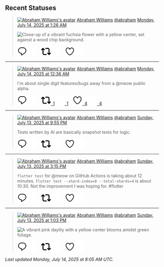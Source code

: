 ## Recent Statuses

> <a href="https://indieweb.social/@abraham"><img alt="Abraham Williams's avatar" src="https://cdn.masto.host/indiewebsocial/accounts/avatars/109/292/540/382/343/163/original/d00f2e03ce9c85b1.jpg" height="24" width="24" ></a> [Abraham Williams](https://indieweb.social/@abraham) [@abraham](https://indieweb.social/@abraham) [Monday, July 14, 2025 at 1:26 AM](https://indieweb.social/@abraham/114848983258112283)
>
> 
>
> ![Close-up of a vibrant fuchsia flower with a yellow center, set against a wood chip background.](https://cdn.masto.host/indiewebsocial/media_attachments/files/114/848/982/710/456/788/original/0e05f34d62a13e5d.jpg)
>
> [![Reply](./images/reply_light.svg#gh-light-mode-only "Reply")](https://indieweb.social/@abraham/114848983258112283#gh-light-mode-only)[![Reply](./images/reply.svg#gh-dark-mode-only "Reply")](https://indieweb.social/@abraham/114848983258112283#gh-dark-mode-only)&emsp;[![Boost](./images/retweet_light.svg#gh-light-mode-only "Boost")](https://indieweb.social/@abraham/114848983258112283#gh-light-mode-only)[![Boost](./images/retweet.svg#gh-dark-mode-only "Boost")](https://indieweb.social/@abraham/114848983258112283#gh-dark-mode-only)&emsp;[![Favorite](./images/like_light.svg#gh-light-mode-only "Favorite")](https://indieweb.social/@abraham/114848983258112283#gh-light-mode-only)[![Favorite](./images/like.svg#gh-dark-mode-only "Favorite")](https://indieweb.social/@abraham/114848983258112283#gh-dark-mode-only)


---

> <a href="https://indieweb.social/@abraham"><img alt="Abraham Williams's avatar" src="https://cdn.masto.host/indiewebsocial/accounts/avatars/109/292/540/382/343/163/original/d00f2e03ce9c85b1.jpg" height="24" width="24" ></a> [Abraham Williams](https://indieweb.social/@abraham) [@abraham](https://indieweb.social/@abraham) [Monday, July 14, 2025 at 12:36 AM](https://indieweb.social/@abraham/114848785430074770)
>
> I&#39;m about single digit features/bugs away from a @meow public alpha.
>
> [![Reply](./images/reply_light.svg#gh-light-mode-only "Reply")](https://indieweb.social/@abraham/114848785430074770#gh-light-mode-only)[![Reply](./images/reply.svg#gh-dark-mode-only "Reply")](https://indieweb.social/@abraham/114848785430074770#gh-dark-mode-only)&emsp;[![Boost](./images/retweet_light.svg#gh-light-mode-only "Boost")&ensp;1](https://indieweb.social/@abraham/114848785430074770#gh-light-mode-only)[![Boost](./images/retweet.svg#gh-dark-mode-only "Boost")&ensp;1](https://indieweb.social/@abraham/114848785430074770#gh-dark-mode-only)&emsp;[![Favorite](./images/like_light.svg#gh-light-mode-only "Favorite")&ensp;4](https://indieweb.social/@abraham/114848785430074770#gh-light-mode-only)[![Favorite](./images/like.svg#gh-dark-mode-only "Favorite")&ensp;4](https://indieweb.social/@abraham/114848785430074770#gh-dark-mode-only)


---

> <a href="https://indieweb.social/@abraham"><img alt="Abraham Williams's avatar" src="https://cdn.masto.host/indiewebsocial/accounts/avatars/109/292/540/382/343/163/original/d00f2e03ce9c85b1.jpg" height="24" width="24" ></a> [Abraham Williams](https://indieweb.social/@abraham) [@abraham](https://indieweb.social/@abraham) [Sunday, July 13, 2025 at 9:55 PM](https://indieweb.social/@abraham/114848150846292547)
>
> Tests written by AI are basically snapshot tests for logic.
>
> [![Reply](./images/reply_light.svg#gh-light-mode-only "Reply")](https://indieweb.social/@abraham/114848150846292547#gh-light-mode-only)[![Reply](./images/reply.svg#gh-dark-mode-only "Reply")](https://indieweb.social/@abraham/114848150846292547#gh-dark-mode-only)&emsp;[![Boost](./images/retweet_light.svg#gh-light-mode-only "Boost")](https://indieweb.social/@abraham/114848150846292547#gh-light-mode-only)[![Boost](./images/retweet.svg#gh-dark-mode-only "Boost")](https://indieweb.social/@abraham/114848150846292547#gh-dark-mode-only)&emsp;[![Favorite](./images/like_light.svg#gh-light-mode-only "Favorite")](https://indieweb.social/@abraham/114848150846292547#gh-light-mode-only)[![Favorite](./images/like.svg#gh-dark-mode-only "Favorite")](https://indieweb.social/@abraham/114848150846292547#gh-dark-mode-only)


---

> <a href="https://indieweb.social/@abraham"><img alt="Abraham Williams's avatar" src="https://cdn.masto.host/indiewebsocial/accounts/avatars/109/292/540/382/343/163/original/d00f2e03ce9c85b1.jpg" height="24" width="24" ></a> [Abraham Williams](https://indieweb.social/@abraham) [@abraham](https://indieweb.social/@abraham) [Sunday, July 13, 2025 at 3:15 PM](https://indieweb.social/@abraham/114846579319799207)
>
> `flutter test` for @meow on GitHub Actions is taking about 12 minutes. `flutter test --shard-index=0 --total-shards=4` is about 10:30. Not the improvement I was hoping for. #flutter
>
> [![Reply](./images/reply_light.svg#gh-light-mode-only "Reply")](https://indieweb.social/@abraham/114846579319799207#gh-light-mode-only)[![Reply](./images/reply.svg#gh-dark-mode-only "Reply")](https://indieweb.social/@abraham/114846579319799207#gh-dark-mode-only)&emsp;[![Boost](./images/retweet_light.svg#gh-light-mode-only "Boost")](https://indieweb.social/@abraham/114846579319799207#gh-light-mode-only)[![Boost](./images/retweet.svg#gh-dark-mode-only "Boost")](https://indieweb.social/@abraham/114846579319799207#gh-dark-mode-only)&emsp;[![Favorite](./images/like_light.svg#gh-light-mode-only "Favorite")](https://indieweb.social/@abraham/114846579319799207#gh-light-mode-only)[![Favorite](./images/like.svg#gh-dark-mode-only "Favorite")](https://indieweb.social/@abraham/114846579319799207#gh-dark-mode-only)


---

> <a href="https://indieweb.social/@abraham"><img alt="Abraham Williams's avatar" src="https://cdn.masto.host/indiewebsocial/accounts/avatars/109/292/540/382/343/163/original/d00f2e03ce9c85b1.jpg" height="24" width="24" ></a> [Abraham Williams](https://indieweb.social/@abraham) [@abraham](https://indieweb.social/@abraham) [Sunday, July 13, 2025 at 1:03 PM](https://indieweb.social/@abraham/114846058528069055)
>
> 
>
> ![A vibrant pink daylily with a yellow center blooms amidst green foliage.](https://cdn.masto.host/indiewebsocial/media_attachments/files/114/846/058/055/715/504/original/69d15f112d93b6dc.jpg)
>
> [![Reply](./images/reply_light.svg#gh-light-mode-only "Reply")](https://indieweb.social/@abraham/114846058528069055#gh-light-mode-only)[![Reply](./images/reply.svg#gh-dark-mode-only "Reply")](https://indieweb.social/@abraham/114846058528069055#gh-dark-mode-only)&emsp;[![Boost](./images/retweet_light.svg#gh-light-mode-only "Boost")](https://indieweb.social/@abraham/114846058528069055#gh-light-mode-only)[![Boost](./images/retweet.svg#gh-dark-mode-only "Boost")](https://indieweb.social/@abraham/114846058528069055#gh-dark-mode-only)&emsp;[![Favorite](./images/like_light.svg#gh-light-mode-only "Favorite")](https://indieweb.social/@abraham/114846058528069055#gh-light-mode-only)[![Favorite](./images/like.svg#gh-dark-mode-only "Favorite")](https://indieweb.social/@abraham/114846058528069055#gh-dark-mode-only)


_Last updated Monday, July 14, 2025 at 8:05 AM UTC._
